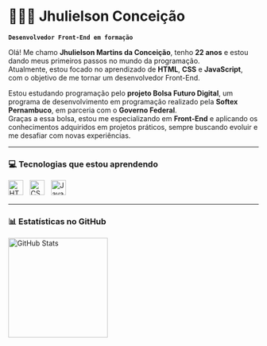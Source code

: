 # 👨🏻‍💻 Jhulielson Conceição 

**`Desenvolvedor Front-End em formação`**

Olá! Me chamo **Jhulielson Martins da Conceição**, tenho **22 anos** e estou dando meus primeiros passos no mundo da programação.  
Atualmente, estou focado no aprendizado de **HTML**, **CSS** e **JavaScript**, com o objetivo de me tornar um desenvolvedor Front-End.  

Estou estudando programação pelo **projeto Bolsa Futuro Digital**, um programa de desenvolvimento em programação realizado pela **Softex Pernambuco**, em parceria com o **Governo Federal**.  
Graças a essa bolsa, estou me especializando em **Front-End** e aplicando os conhecimentos adquiridos em projetos práticos, sempre buscando evoluir e me desafiar com novas experiências.  

---

### 💻 Tecnologias que estou aprendendo

<img 
    align="left" 
    alt="HTML"
    title="HTML" 
    width="30px" 
    style="padding-right: 10px;" 
    src="https://cdn.jsdelivr.net/gh/devicons/devicon@latest/icons/html5/html5-original.svg" 
/>
<img 
    align="left" 
    alt="CSS" 
    title="CSS"
    width="30px" 
    style="padding-right: 10px;" 
    src="https://cdn.jsdelivr.net/gh/devicons/devicon@latest/icons/css3/css3-original.svg" 
/>
<img 
    align="left" 
    alt="JavaScript" 
    title="JavaScript"
    width="30px" 
    style="padding-right: 10px;" 
    src="https://cdn.jsdelivr.net/gh/devicons/devicon@latest/icons/javascript/javascript-original.svg" 
/>

<br/>
<br/>

---

### 📊 Estatísticas no GitHub

<p>
  <img 
    align="left" 
    alt="GitHub Stats" 
    height="200" 
    style="padding-right: 10px;" 
    src="https://github-readme-stats.vercel.app/api?username=Jhulio27&show_icons=true&theme=tokyonight&include_all_commits=true&locale-pt-br" 
  />
</p>


